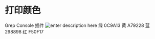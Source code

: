 # 打印颜色
Grep Console 插件
![enter description here](hbq.idse.top/blog/1579400812658.png)
绿 0C9A13
黄 A79228
蓝 298898
红 F50F17